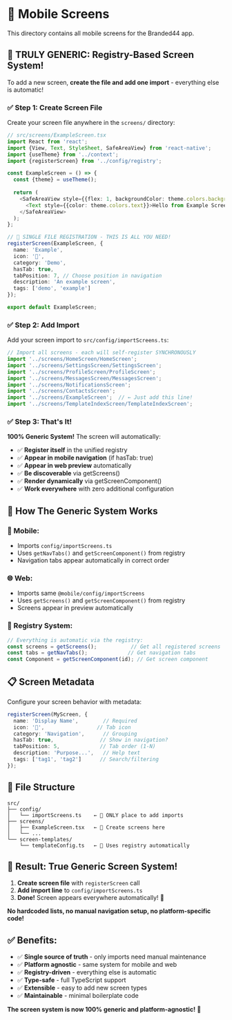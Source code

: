 # 📱 Mobile Screens

This directory contains all mobile screens for the Branded44 app.

## 🎯 **TRULY GENERIC: Registry-Based Screen System!**

To add a new screen, **create the file and add one import** - everything else is automatic!

### ✅ **Step 1: Create Screen File**

Create your screen file anywhere in the `screens/` directory:

```typescript
// src/screens/ExampleScreen.tsx
import React from 'react';
import {View, Text, StyleSheet, SafeAreaView} from 'react-native';
import {useTheme} from '../context';
import {registerScreen} from '../config/registry';

const ExampleScreen = () => {
  const {theme} = useTheme();
  
  return (
    <SafeAreaView style={{flex: 1, backgroundColor: theme.colors.background}}>
      <Text style={{color: theme.colors.text}}>Hello from Example Screen!</Text>
    </SafeAreaView>
  );
};

// 🎯 SINGLE FILE REGISTRATION - THIS IS ALL YOU NEED!
registerScreen(ExampleScreen, {
  name: 'Example',
  icon: '🎯',
  category: 'Demo',
  hasTab: true,
  tabPosition: 7, // Choose position in navigation
  description: 'An example screen',
  tags: ['demo', 'example']
});

export default ExampleScreen;
```

### ✅ **Step 2: Add Import**

Add your screen import to `src/config/importScreens.ts`:

```typescript
// Import all screens - each will self-register SYNCHRONOUSLY
import '../screens/HomeScreen/HomeScreen';
import '../screens/SettingsScreen/SettingsScreen';
import '../screens/ProfileScreen/ProfileScreen';
import '../screens/MessagesScreen/MessagesScreen';
import '../screens/NotificationsScreen';
import '../screens/ContactsScreen';
import '../screens/ExampleScreen';  // ← Just add this line!
import '../screens/TemplateIndexScreen/TemplateIndexScreen';
```

### ✅ **Step 3: That's It!** 

**100% Generic System!** The screen will automatically:

- ✅ **Register itself** in the unified registry
- ✅ **Appear in mobile navigation** (if hasTab: true)
- ✅ **Appear in web preview** automatically
- ✅ **Be discoverable** via getScreens()
- ✅ **Render dynamically** via getScreenComponent()
- ✅ **Work everywhere** with zero additional configuration

## 🚀 **How The Generic System Works**

### **📱 Mobile:**
- Imports `config/importScreens.ts`
- Uses `getNavTabs()` and `getScreenComponent()` from registry
- Navigation tabs appear automatically in correct order

### **🌐 Web:**
- Imports same `@mobile/config/importScreens` 
- Uses `getScreens()` and `getScreenComponent()` from registry
- Screens appear in preview automatically

### **🎯 Registry System:**
```typescript
// Everything is automatic via the registry:
const screens = getScreens();           // Get all registered screens
const tabs = getNavTabs();             // Get navigation tabs
const Component = getScreenComponent(id); // Get screen component
```

## 📋 **Screen Metadata**

Configure your screen behavior with metadata:

```typescript
registerScreen(MyScreen, {
  name: 'Display Name',        // Required
  icon: '🎯',                 // Tab icon
  category: 'Navigation',      // Grouping
  hasTab: true,               // Show in navigation?
  tabPosition: 5,             // Tab order (1-N)
  description: 'Purpose...',   // Help text
  tags: ['tag1', 'tag2']      // Search/filtering
});
```

## 📁 **File Structure**

```
src/
├── config/
│   └── importScreens.ts    ← 🎯 ONLY place to add imports
├── screens/
│   ├── ExampleScreen.tsx   ← 📱 Create screens here
│   └── ...
└── screen-templates/
    └── templateConfig.ts   ← 🔧 Uses registry automatically
```

## 🎉 **Result: True Generic Screen System!**

1. **Create screen file** with `registerScreen` call
2. **Add import line** to `config/importScreens.ts`  
3. **Done!** Screen appears everywhere automatically! 🚀

**No hardcoded lists, no manual navigation setup, no platform-specific code!**

## ✅ **Benefits:**

- ✅ **Single source of truth** - only imports need manual maintenance
- ✅ **Platform agnostic** - same system for mobile and web
- ✅ **Registry-driven** - everything else is automatic
- ✅ **Type-safe** - full TypeScript support
- ✅ **Extensible** - easy to add new screen types
- ✅ **Maintainable** - minimal boilerplate code

**The screen system is now 100% generic and platform-agnostic!** 🎯 
